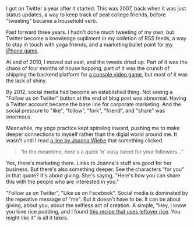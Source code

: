 <!--
title: Six years later, I finally get Twitter
created: 24 March 2013 - 9:53 am
updated: 24 March 2013 - 10:50 am
publish: 19 March 2013
slug: use-twitter
tags: writing
-->

I got on Twitter a year after it started. This was 2007, back when it was just
status updates, a way to keep track of post college friends, before "tweeting"
became a household verb.

Fast forward three years. I hadn't done much tweeting of my own, but Twitter
become a knowledge supliment in my colletion of RSS feeds, a way to stay in
touch with yoga friends, and a marketing bullet point for [my iPhone game][].

At end of 2010, I moved out east, and the tweets dried up. Part of it was the
chaos of four months of house hopping, part of it was the crunch of shipping the
backend platform for [a console video game][], but most of it was the lack of
shiny.

By 2012, social media had become an established thing. Not seeing a "Follow us
on Twiiter" button at the end of blog post was abnormal. Having a Twitter
account became the base line for corporate marketing. And the social pressure to
"like", "follow", "fork", "friend", and "share" was enormous.

Meanwhile, my yoga practice kept spiraling inward, pushing me to make deeper
connections to myself rather than the digial world around me. It wasn't until
I read [a line by Joanna Wiebe][] that something clicked.

> "In the meantime, here's a quick 'n' easy tweet for your followers..."

Yes, there's marketing there. Links to Joanna's stuff are good for her business.
But there's also something deeper. See the characters "for you" in that quote?
It's about giving. She's saying, "Here's how you can share this with the people
who are interested in you."

"Follow us on Twiiter", "Like us on Facebook". Social media is dominated by the
repeative message of "me". But it doesn't have to be. It can be about giving,
about you, about the selfless act of creation. A simple, "Hey, I know you love
rice pudding, and I found [this recipe that uses leftover rice][]. You might
like it" is all it takes.


[my iPhone game]: http://prolix-app.com/ "Prolix is a word search game that lets you tweet your scores so your friends can play with you."
[a console video game]: http://www.reckoningthegame.com/ "Kingdoms of Amalur: Reckoning"
[a line by Joanna Wiebe]: http://copyhackers.com/2013/03/email-subject-lines/ "Joanna Wiebe (CopyHackers): Email Subject Lines - A Quck Assessment of 7 Tests"
[this recipe that uses leftover rice]: http://www.slashfood.com/2006/09/10/rice-pudding-with-leftover-rice/ "Nicole Weston (SlashFood): Rice Pudding with Cooked Rice Leftovers"
